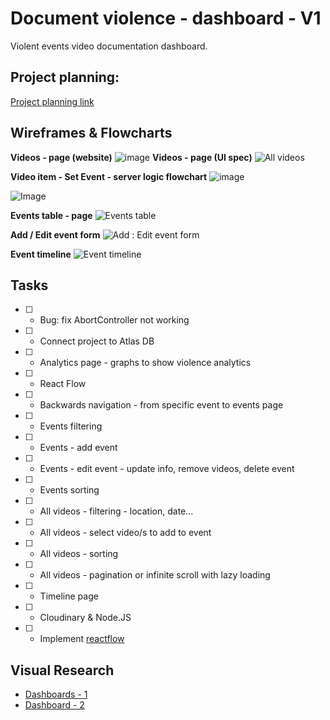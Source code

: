 # Document violence - dashboard - V1
Violent events video documentation dashboard.

## Project planning:
[Project planning link](https://github.com/users/asidelnik/projects/1)

## Wireframes & Flowcharts
**Videos - page (website)**
![image](https://github.com/user-attachments/assets/ef85b0a6-ec5f-4b7f-bf61-04790b2099f5)
**Videos - page (UI spec)**
![All videos](https://github.com/asidelnik/document-violence-dashboard/assets/10272524/26e58a04-cfb0-4576-adc8-faece00ed9ff)

**Video item - Set Event - server logic flowchart**
![image](https://github.com/user-attachments/assets/690ffc24-ee75-420b-9862-1a4817bf652c)

![Image](https://github.com/user-attachments/assets/f7a334a7-2a6c-4f67-978d-0a6513874540)

**Events table - page**
![Events table](https://github.com/asidelnik/document-violence-dashboard/assets/10272524/8e19789f-266a-4506-85ab-142a89db5270)


**Add / Edit event form**
![Add : Edit event form](https://github.com/asidelnik/document-violence-dashboard/assets/10272524/b28c71db-6f7e-43fb-b378-fbb5cc9ebfce)


**Event timeline**
![Event timeline](https://github.com/asidelnik/document-violence-dashboard/assets/10272524/f1b8b820-67a7-4055-9377-e6b4d95c0258)



## Tasks
- [ ] - Bug: fix AbortController not working
- [ ] - Connect project to Atlas DB
- [ ] - Analytics page - graphs to show violence analytics
- [ ] - React Flow

- [ ] - Backwards navigation - from specific event to events page
- [ ] - Events filtering
- [ ] - Events - add event
- [ ] - Events - edit event - update info, remove videos, delete event
- [ ] - Events sorting
- [ ] - All videos - filtering - location, date...
- [ ] - All videos - select video/s to add to event
- [ ] - All videos - sorting
- [ ] - All videos - pagination or infinite scroll with lazy loading
- [ ] - Timeline page
- [ ] - Cloudinary & Node.JS
- [ ] - Implement [reactflow](https://www.npmjs.com/package/reactflow)

## Visual Research
- [Dashboards - 1](https://www.pinterest.com/pin/433682639128677413/)
- [Dashboard - 2](https://www.pinterest.com/search/pins/?q=dashboard%20design&rs=typed)

